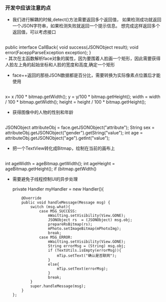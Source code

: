 ### 开发中应该注意的点

  - 我们进行解耦的时候,detect()方法需要返回多个返回值，
 如果检测成功就返回一个JSON字符串，如果检测失败就返回一个提示信息。
  想完成这样返回多个返回值，可以考虑接口

  <br>
     public interface CallBack{
          void success(JSONObject result);
          void error(FaceppParseException exception);
      }

  <br>
  - 其次在主函数解析face对象的属性，因为要围着人脸画一个矩形，因此需要获得
  人脸左上角的起始坐标和人脸的宽度和高度,确定一个矩形

  - face++返回的那些JSON数据都是百分比，需要转换为实际像素点位置后才能使用

  <br>
      x= x /100 * bitmap.getWidth();
                  y = y/100 * bitmap.getHeight();
                  width = width / 100 * bitmap.getWidth();
                  height = height / 100 * bitmap.getHeight();

  <br>

  - 获得图像中的人物的性别和年龄

  <br>
    JSONObject attributeObj = face.getJSONObject("attribute");
    String sex = attributeObj.getJSONObject("gender").getString("value");
    int age  = attributeObj.getJSONObject("age").getInt("value");
  <br>

  - 把一个TextView转化成Bitmap，绘制在当前的画布上

<br>
   int ageWidth = ageBitmap.getWidth();
   int ageHeight = ageBitmap.getHeight();
   if (bitmap.getWidth()<mPhoto.getWidth() && bitmap.getHeight() <mPhoto.getHeight()){
       float ratio = Math.max(bitmap.getWidth() * 1.0f / mPhoto.getWidth() , bitmap.getHeight() * 1.0f / mPhoto.getHeight());
       ageBitmap = Bitmap.createScaledBitmap(ageBitmap, (int)(ageWidth * ratio), (int)(ageHeight * ratio) , false);
       canvas.drawBitmap(ageBitmap , x - ageBitmap.getWidth() / 2 , y - height / 2 - ageBitmap.getHeight() , null);
      }
 <br>

 - 需要避免子线程控制UI的异步处理

   private Handler myHandler = new Handler(){

           @Override
           public void handleMessage(Message msg) {
               switch (msg.what){
                   case MSG_SUCCESS:
                       mWaitting.setVisibility(View.GONE);
                       JSONObject rs  = (JSONObject) msg.obj;
                       prepareRsBitmap(rs);
                       mPhoto.setImageBitmap(mPhotoImg);
                       break;
                   case MSG_ERROR:
                       mWaitting.setVisibility(View.GONE);
                       String errorMsg = (String) msg.obj;
                       if (TextUtils.isEmpty(errorMsg)){
                           mTip.setText("确认是否联网");
                       }
                       else{
                           mTip.setText(errorMsg);
                       }
                       break;
               }
               super.handleMessage(msg);
           }
       };

   <br>